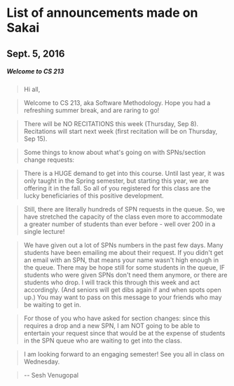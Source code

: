 # List of announcements made on Sakai

## Sept. 5, 2016
##### Welcome to CS 213

>Hi all,

>Welcome to CS 213, aka Software Methodology. Hope you had a refreshing summer break, and are raring to go!

>There will be NO RECITATIONS this week (Thursday, Sep 8). Recitations will start next week (first recitation will be on Thursday, Sep 15).

>Some things to know about what's going on with SPNs/section change requests:

>There is a HUGE demand to get into this course. Until last year, it was only taught in the Spring semester, but starting this year, we are offering it in the fall. So all of you registered for this class are the lucky beneficiaries of this positive development.

>Still, there are literally hundreds of SPN requests in the queue. So, we have stretched the capacity of the class even more to accommodate a greater number of students than ever before - well over 200 in a single lecture!

>We have given out a lot of SPNs numbers in the past few days. Many students have been emailing me about their request. If you didn't get an email with an SPN, that means your name wasn't high enough in the queue. There may be hope still for some students in the queue, IF students who were given SPNs don't need them anymore, or there are students who drop. I will track this through this week and act accordingly. (And seniors will get dibs again if and when spots open up.) You may want to pass on this message to your friends who may be waiting to get in.

>For those of you who have asked for section changes: since this requires a drop and a new SPN, I am NOT going to be able to entertain your request since that would be at the expense of students in the SPN queue who are waiting to get into the class.

>I am looking forward to an engaging semester! See you all in class on Wednesday.

>-- Sesh Venugopal
